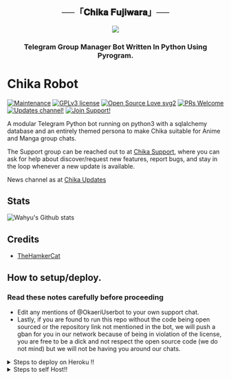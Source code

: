 <h2 align="center">
    ──「𝐂𝐡𝐢𝐤𝐚 𝐅𝐮𝐣𝐢𝐰𝐚𝐫𝐚」──
</h2>

<p align="center">
  <img src="https://telegra.ph/file/193b10ac0eefdc9316a8e.jpg">
</p>

<h3 align="center">
    Telegram Group Manager Bot Written In Python Using Pyrogram.


# Chika Robot 
[![Maintenance](https://img.shields.io/badge/Maintained%3F-yes-green.svg)](https://GitHub.com/Naereen/StrapDown.js/graphs/commit-activity) [![GPLv3 license](https://img.shields.io/badge/License-GPLv3-blue.svg)](https://perso.crans.org/besson/LICENSE.html) [![Open Source Love svg2](https://badges.frapsoft.com/os/v2/open-source.svg?v=103)](https://github.com/ellerbrock/open-source-badges/) [![PRs Welcome](https://img.shields.io/badge/PRs-welcome-brightgreen.svg?style=flat-square)](https://makeapullrequest.com) [![Updates channel!](https://img.shields.io/badge/Join%20Channel-Zoning-red)](https://t.me/nbzoning) [![Join Support!](https://img.shields.io/badge/Support%20Chat-Chika-red)](https://t.me/OkaeriUserbot)


A modular Telegram Python bot running on python3 with a sqlalchemy database and an entirely themed persona to make Chika suitable for Anime and Manga group chats. 

The Support group can be reached out to at [Chika Support](https://t.me/OkaeriUserbot), where you can ask for help about discover/request new features, report bugs, and stay in the loop whenever a new update is available. 

News channel as at [Chika Updates](https://t.me/nbzoning) 


## Stats
![Wahyu's Github stats](https://github-readme-stats.vercel.app/api?username=Wahyu213&show_icons=true&theme=tokyonight)

 ## Credits
 - [TheHamkerCat](https://github.com/TheHamkerCat)

## How to setup/deploy.

### Read these notes carefully before proceeding 
 - Edit any mentions of @OkaeriUserbot to your own support chat. 
 - Lastly, if you are found to run this repo without the code being open sourced or the repository link not mentioned in the bot, we will push a gban for you in our network because of being in violation of the license, you are free to be a dick and not respect the open source code (we do not mind) but we will not be having you around our chats.


<details>
  <summary>Steps to deploy on Heroku !! </summary>

```
Fill in all the details, Deploy!
Now go to https://dashboard.heroku.com/apps/(app-name)/resources ( Replace (app-name) with your app name )
REMEMBER: Turn on worker dyno (Don't worry It's free :D) & Webhook
Now send the bot /start, If it doesn't respond go to https://dashboard.heroku.com/apps/(app-name)/settings and remove webhook and port.
```
 Deploy

  [![Deploy](https://www.herokucdn.com/deploy/button.svg)](https://heroku.com/deploy?template=https://github.com/Wahyu213/Fujiwarabot.git)

</details>  
<details>
  <summary>Steps to self Host!! </summary>

  ## Setting up the bot (Read this before trying to use!):
Please make sure to use python3.6, as I cannot guarantee everything will work as expected on older Python versions!
This is because markdown parsing is done by iterating through a dict, which is ordered by default in 3.6.

  ### Configuration

There are two possible ways of configuring your bot: a config.py file, or ENV variables.

The preferred version is to use a `config.py` file, as it makes it easier to see all your settings grouped together.
This file should be placed in your `ChikaRobot` folder, alongside the `__main__.py` file. 
This is where your bot token will be loaded from, as well as your database URI (if you're using a database), and most of 
your other settings.

It is recommended to import sample_config and extend the Config class, as this will ensure your config contains all 
defaults set in the sample_config, hence making it easier to upgrade.

  ### Python dependencies

 ```
- Install the necessary Python dependencies by moving to the project directory and running:
- `pip3 install -r requirements.txt`.
- This will install all the necessary python packages.
```
